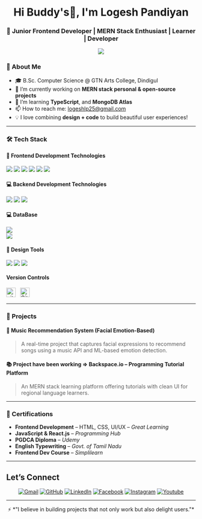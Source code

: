 <h1 align="center">Hi Buddy's👋, I'm Logesh Pandiyan</h1>
<h3 align="center">🚀 Junior Frontend Developer | MERN Stack Enthusiast | Learner | Developer</h3>
<p align="center">
  <a href="https://github.com/DenverCoder1/readme-typing-svg"><img src="https://readme-typing-svg.herokuapp.com?lines=Computer+Science+Student;Full+Stack+Web+Developer;;Graphic%20Designer;Always%20learning%20new%20things&amp;center=true&amp;width=500&amp;height=50"></a>
</p>

### 🌟 About Me

- 🎓 B.Sc. Computer Science @ GTN Arts College, Dindigul  
- 🔭 I’m currently working on **MERN stack personal & open-source projects**
- 🌱 I’m learning **TypeScript**, and **MongoDB Atlas**
- 📫 How to reach me: [logeshlp25@gmail.com](mailto:logeshlp25@gmail.com)
- 💡 I love combining **design + code** to build beautiful user experiences!

---

### 🛠 Tech Stack

#### 🚀 Frontend Development Technologies
<p>
  <img src="https://img.shields.io/badge/HTML5-E34F26?style=flat&logo=html5&logoColor=white" />
  <img src="https://img.shields.io/badge/CSS3-1572B6?style=flat&logo=css3&logoColor=white" />
  <img src="https://img.shields.io/badge/JavaScript-F7DF1E?style=flat&logo=javascript&logoColor=black" />
  <img src="https://img.shields.io/badge/React.js-61DAFB?style=flat&logo=react&logoColor=black" />
  <img src="https://img.shields.io/badge/TailwindCSS-38B2AC?style=flat&logo=tailwind-css&logoColor=white" />
  <img src="https://img.shields.io/badge/Bootstrap-7952B3?style=flat&logo=bootstrap&logoColor=white" />
</p>

#### 💻 Backend Development Technologies
<p>
  <img src="https://img.shields.io/badge/Node.js-339933?style=flat&logo=nodedotjs&logoColor=white" />
  <img src="https://img.shields.io/badge/Express.js-000000?style=flat&logo=express&logoColor=white" />
  <img src="https://img.shields.io/badge/Python-3776AB?style=flat&logo=python&logoColor=white" />
</p>

#### 💻 DataBase
  <img src="https://img.shields.io/badge/MySQL-00758F?style=flat&logo=mysql&logoColor=white" /><br>
  <img src="https://img.shields.io/badge/MongoDB-4EA94B?style=flat&logo=mongodb&logoColor=white" />

#### 🎨 Design Tools
<p>
  <img src="https://img.shields.io/badge/Figma-F24E1E?style=flat&logo=figma&logoColor=white" />
  <img src="https://img.shields.io/badge/Photoshop-31A8FF?style=flat&logo=adobe-photoshop&logoColor=white" />
  <img src="https://img.shields.io/badge/Canva-00C4CC?style=flat&logo=canva&logoColor=white" />
</p>

####  Version Controls
<img src="https://img.shields.io/badge/GIT-E44C30?style=for-the-badge&amp;logo=git&amp;logoColor=white" alt="git logo" title="Git" height="25"></span>
&nbsp;
<img src="https://img.shields.io/badge/GitHub-100000?style=for-the-badge&amp;logo=github&amp;logoColor=white" alt="Github logo" title="Github" height="25">
&nbsp;

---

### 💼 Projects

#### 🎵 Music Recommendation System (Facial Emotion-Based)
> A real-time project that captures facial expressions to recommend songs using a music API and ML-based emotion detection.

#### 📚 Project have been working => Backspace.io – Programming Tutorial Platform
> An MERN stack learning platform offering tutorials with clean UI for regional language learners.

---

### 📜 Certifications

- **Frontend Development** – HTML, CSS, UI/UX – *Great Learning*
- **JavaScript & React.js** – *Programming Hub*
- **PGDCA Diploma** – *Udemy*
- **English Typewriting** – *Govt. of Tamil Nadu*
- **Frontend Dev Course** – *Simplilearn*
---

<h2 id="️-lets-connect"> Let’s Connect</h2>
<p align="center">
<!--   <a href="https://candida-noronha.web.app/"><img src="https://img.icons8.com/bubbles/50/000000/web.png" alt="Website"></a> -->
	<a href="mailto:candida.noronha18@gmail.com"><img src="https://img.icons8.com/bubbles/50/000000/gmail.png" alt="Gmail"></a>
	<a href="https://github.com/LogeshPandiyan"><img src="https://img.icons8.com/bubbles/50/000000/github.png" alt="GitHub"></a>
	<a href="https://www.linkedin.com/in/logeshpandiyan25"><img src="https://img.icons8.com/bubbles/50/000000/linkedin.png" alt="LinkedIn"></a>
	<a href="https://www.facebook.com/candida.noronha.77"><img src="https://img.icons8.com/bubbles/50/000000/facebook-new.png" alt="Facebook"></a>
	<a href="https://instagram.com/candyyyy__18"><img src="https://img.icons8.com/bubbles/50/000000/instagram.png" alt="Instagram"></a>
	<a href="https://www.youtube.com/channel/UC7V1Gm8V0kRLp_EHB8aDj2A"><img src="https://img.icons8.com/bubbles/50/000000/youtube.png" alt="Youtube"></a>
</p>
<hr>


<p align="center">
  ⚡ *"I believe in building projects that not only work but also delight users."*
</p>
